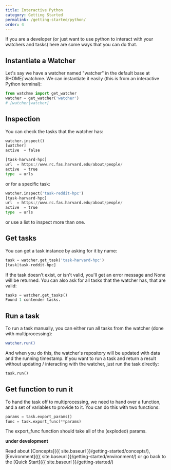 ```yaml
---
title: Interactive Python
category: Getting Started
permalink: /getting-started/python/
order: 4
---
```


If you are a developer (or just want to use python to interact with your watchers
and tasks) here are some ways that you can do that.

## Instantiate a Watcher

Let's say we have a watcher named "watcher" in the default base at $HOME/.watchme.
We can instantiate it easily (this is from an interactive Python terminal):


```python
from watchme import get_watcher
watcher = get_watcher('watcher')
# [watcher|watcher]
```

## Inspection

You can check the tasks that the watcher has:

```python
watcher.inspect()
[watcher]
active  = false

[task-harvard-hpc]
url  = https://www.rc.fas.harvard.edu/about/people/
active  = true
type  = urls
```

or for a specific task:

```python
watcher.inspect('task-reddit-hpc')
[task-harvard-hpc]
url  = https://www.rc.fas.harvard.edu/about/people/
active  = true
type  = urls
```

or use a list to inspect more than one.

## Get tasks

You can get a task instance by asking for it by name:

```python
task = watcher.get_task('task-harvard-hpc')
[task|task-reddit-hpc]
```

If the task doesn't exist, or isn't valid, you'll get an error message and
None will be returned. You can also ask for all tasks that the watcher has,
that are valid:

```python
tasks = watcher.get_tasks()
Found 1 contender tasks.
```

## Run a task

To run a task manually, you can either run all tasks from the watcher (done with
multiprocessing):

```bash
watcher.run()
```

And when you do this, the watcher's repository will be updated with data
and the running timestamp. If you want to run a task and return a result
without updating / interacting with the watcher, just run the task directly:

```python
task.run()
```

## Get function to run it

To hand the task off to multiprocessing, we need to hand over a function,
and a set of variables to provide to it. You can do this with two functions:

```python
params = task.export_params()
func = task.export_func(**params)
```

The export_func function should take all of the (exploded) params.

**under development**


Read about [Concepts]({{ site.baseurl }}/getting-started/concepts/),
[Environment]({{ site.baseurl }}/getting-started/environment/) or go back to the
[Quick Start]({{ site.baseurl }}/getting-started/)

